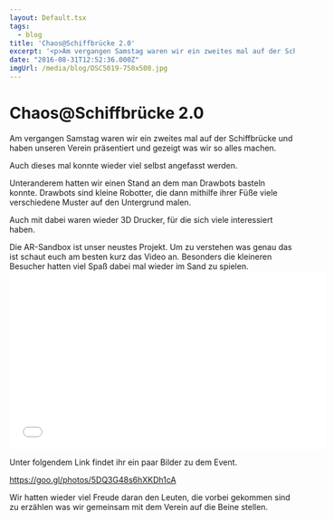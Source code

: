 ```yaml
---
layout: Default.tsx
tags:
  - blog
title: 'Chaos@Schiffbrücke 2.0'
excerpt: '<p>Am vergangen Samstag waren wir ein zweites mal auf der Schiffbrücke und haben unseren Verein präsentiert und gezeigt was wir so alles machen. Auch dieses mal konnte wieder viel selbst <a href="https://chaostreff-flensburg.de/2016/chaosschiffbruecke-2-0/" class="more-link">[&hellip;]</a></p>'
date: "2016-08-31T12:52:36.000Z"
imgUrl: /media/blog/DSC5019-750x500.jpg
---
```

# Chaos@Schiffbrücke 2.0

<p>Am vergangen Samstag waren wir ein zweites mal auf der Schiffbrücke und haben unseren Verein präsentiert und gezeigt was wir so alles machen.</p>
<p>Auch dieses mal konnte wieder viel selbst angefasst werden.</p>
<p>Unteranderem hatten wir einen Stand an dem man Drawbots basteln konnte. Drawbots sind kleine Robotter, die dann mithilfe ihrer Füße viele verschiedene Muster auf den Untergrund malen.</p>
<p>Auch mit dabei waren wieder 3D Drucker, für die sich viele interessiert haben.</p>
<p>Die AR-Sandbox ist unser neustes Projekt. Um zu verstehen was genau das ist schaut euch am besten kurz das Video an. Besonders die kleineren Besucher hatten viel Spaß dabei mal wieder im Sand zu spielen.<br />
<iframe loading="lazy" src="/media/blog/uploads/CE1B7tdGCw0" width="560" height="315" frameborder="0" allowfullscreen="allowfullscreen"></iframe></p>
<p>Unter folgendem Link findet ihr ein paar Bilder zu dem Event.</p>
<p><a href="https://goo.gl/photos/5DQ3G48s6hXKDh1cA">https://goo.gl/photos/5DQ3G48s6hXKDh1cA</a></p>
<p>Wir hatten wieder viel Freude daran den Leuten, die vorbei gekommen sind zu erzählen was wir gemeinsam mit dem Verein auf die Beine stellen.</p>

